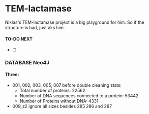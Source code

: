 # TEM-lactamase

Niklas's TEM-lactamase project is a big playground for him. So if the structure is bad, just aks him.

#### TO-DO NEXT
- [ ] 


### DATABASE Neo4J 

#### Three:


- 001, 002, 003, 005, 007 before double cleaning stats: 
    - Total number of proteins: 22562
    - Number of DNA sequences connected to a protein: 53442
    - Number of Proteins without DNA: 4331
- 009_z2 ignore all sizes besides 285 286 and 287